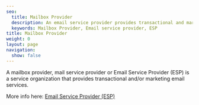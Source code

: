 ```yaml
---
seo:
  title: Mailbox Provider
  description: An email service provider provides transactional and marketing email services.
  keywords: Mailbox Provider, Email service provider, ESP
title: Mailbox Provider
weight: 0
layout: page
navigation:
  show: false
---
```


A mailbox provider, mail service provider or Email Service Provider (ESP) is a service organization that provides transactional and/or marketing email services.

More info here: [Email Service Provider (ESP)](https://sendgrid.com/docs/API_Reference/glossary/email-service-provider/)
